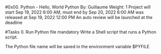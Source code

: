 #0x00. Python - Hello, World
Python
 By: Guillaume
 Weight: 1
 Project will start Sep 19, 2022 6:00 AM, must end by Sep 20, 2022 6:00 AM
 was released at Sep 19, 2022 12:00 PM
 An auto review will be launched at the deadline

#Tasks
0. Run Python file
mandatory
Write a Shell script that runs a Python script.

The Python file name will be saved in the environment variable $PYFILE
